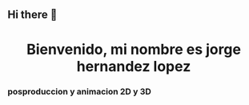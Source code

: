 ## Hi there 👋
<h1 align="center">Bienvenido, mi nombre es jorge hernandez lopez</h1>
<h3 algn="center">posproduccion y animacion 2D y 3D</h3>


<p align="center"><img>
<!--
**chema1056/chema1056** is a ✨ _special_ ✨ repository because its `README.md` (this file) appears on your GitHub profile.

Here are some ideas to get you started:

- 🔭 I’m currently working on ...
- 🌱 I’m currently learning ...
- 👯 I’m looking to collaborate on ...
- 🤔 I’m looking for help with ...
- 💬 Ask me about ...
- 📫 How to reach me: ...
- 😄 Pronouns: ...
- ⚡ Fun fact: ...
-->
